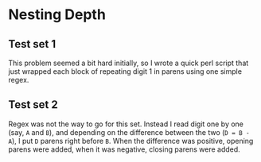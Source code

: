 Nesting Depth
=============

Test set 1
----------
This problem seemed a bit hard initially, so I wrote a quick perl script that just wrapped each block of repeating digit 1 in parens using one simple regex.

Test set 2
----------
Regex was not the way to go for this set. Instead I read digit one by one (say, `A` and `B`), and depending on the difference between the two (`D = B - A`), I put `D` parens right before `B`. When the difference was positive, opening parens were added, when it was negative, closing parens were added.
